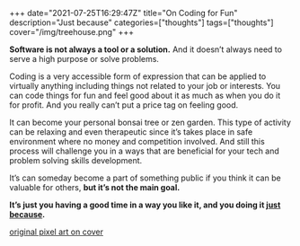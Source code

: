 +++
date="2021-07-25T16:29:47Z"
title="On Coding for Fun"
description="Just because"
categories=["thoughts"]
tags=["thoughts"]
cover="/img/treehouse.png"
+++

**Software is not always a tool or a solution.**
And it doesn’t always need to serve a high purpose or solve problems.

Coding is a very accessible form of expression that can be applied to virtually anything including  things not related to your job or interests.
You can code things for fun and feel good about it as much as when you do it for profit.
And you really can’t put a price tag on feeling good.

It can become your personal bonsai tree or zen garden.
This type of activity can be relaxing and even therapeutic since it’s takes place in safe environment where no money and competition involved.
And still this process will challenge  you in a ways that are beneficial for your tech and problem solving skills development.

It’s can someday become a part of something public if you think it can be valuable for others, **but it’s not the main goal.**

**It’s just you having a good time in a way you like it, and you doing it [just because](https://www.youtube.com/watch?v=sb3FJdRk-tI).**


[original pixel art on cover](https://pixeljoint.com/pixelart/133587.htm)